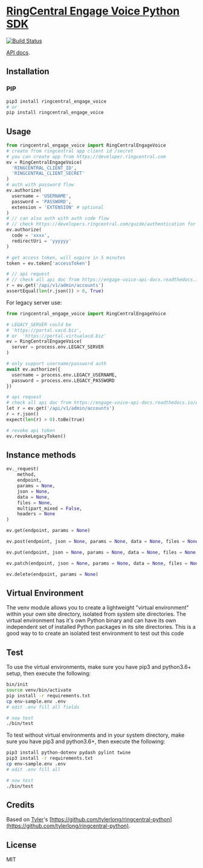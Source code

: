 # [RingCentral Engage Voice Python SDK](https://github.com/ringcentral/engage-voice-python)


[![Build Status](https://travis-ci.org/ringcentral/engage-voice-python.svg?branch=test)](https://travis-ci.org/ringcentral/engage-digital-python)

[API docs](https://engage-voice-api-docs.readthedocs.io/en/latest/).

## Installation

### PIP

```sh
pip3 install ringcentral_engage_voice
# or
pip install ringcentral_engage_voice
```

## Usage

```python
from ringcentral_engage_voice import RingCentralEngageVoice
# create from ringcentral app client id /secret
# you can create app from https://developer.ringcentral.com
ev = RingCentralEngageVoice(
  'RINGCENTRAL_CLIENT_ID',
  'RINGCENTRAL_CLIENT_SECRET'
)
# auth with password flow
ev.authorize(
  username = 'USERNAME',
  password = 'PASSWORD',
  extension = 'EXTENSION' # optional
)
# // can also auth with auth code flow
# // check https://developers.ringcentral.com/guide/authentication for more detail
ev.authorize(
  code = 'xxxx',
  redirectUri = 'yyyyyy'
)

# get access token, will expire in 5 minutes
token = ev.token['accessToken']

# // api request
# // check all api doc from https://engage-voice-api-docs.readthedocs.io/en/latest/
r = ev.get('/api/v1/admin/accounts')
assertEqual(len(r.json()) > 0, True)
```

For legacy server use:

```python
from ringcentral_engage_voice import RingCentralEngageVoice

# LEGACY_SERVER could be
# 'https://portal.vacd.biz',
# or  'https://portal.virtualacd.biz'
ev = RingCentralEngageVoice(
  server = process.env.LEGACY_SERVER
)

# only support username/password auth
await ev.authorize({
  username = process.env.LEGACY_USERNAME,
  password = process.env.LEGACY_PASSWORD
})

# api request
# check all api doc from https://engage-voice-api-docs.readthedocs.io/en/latest/
let r = ev.get('/api/v1/admin/accounts')
r = r.json()
expect(len(r) > 0).toBe(true)

# revoke api token
ev.revokeLegacyToken()
```

## Instance methods

```python
ev._request(
    method,
    endpoint,
    params = None,
    json = None,
    data = None,
    files = None,
    multipart_mixed = False,
    headers = None
)

ev.get(endpoint, params = None)

ev.post(endpoint, json = None, params = None, data = None, files = None, multipart_mixed = False)

ev.put(endpoint, json = None, params = None, data = None, files = None, multipart_mixed = False)

ev.patch(endpoint, json = None, params = None, data = None, files = None, multipart_mixed = False)

ev.delete(endpoint, params = None)
```

## Virtual Environment

The venv module allows you to create a lightweight "virtual environment" within your own site directory, isolated from system site directories. The virtual environment has it's own Python binary and can have its own independent set of installed Python packages in its site directories. This is a good way to to create an isolated test environment to test out this code

## Test

To use the virtual environments, make sure you have pip3 and python3.6+ setup, then execute the following:

```bash
bin/init
source venv/bin/activate
pip install -r requirements.txt
cp env-sample.env .env
# edit .env fill all fields

# now test
./bin/test
```

To test without virtual environments and in your system directory, make sure you have pip3 and python3.6+, then execute the following:

```sh
pip3 install python-dotenv pydash pylint twine
pip3 install -r requirements.txt
cp env-sample.env .env
# edit .env fill all

# now test
./bin/test
```

## Credits

Based on [Tyler](https://github.com/tylerlong)'s [https://github.com/tylerlong/ringcentral-python](https://github.com/tylerlong/ringcentral-python).

## License

MIT
